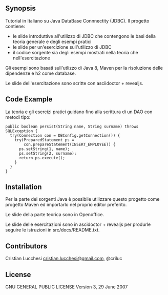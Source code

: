 ## Synopsis

Tutorial in Italiano su Java DataBase Connnectity (JDBC).
Il progetto contiene:
 - le slide introduttive all'utilizzo di JDBC che contengono le basi
 della teoria generale e degli esempi pratici
 - le slide per un'esercizione sull'utilizzo di JDBC
 - il codice sorgente sia degli esempi mostrati nella teoria che nell'esercitazione

Gli esempi sono basati sull'utlizzo di Java 8, Maven per la
risoluzione delle dipendenze e h2 come database.

Le slide dell'esercitazione sono scritte con asciidoctor + revealjs.

## Code Example

La teoria e gli esercizi pratici guidano fino alla scrittura di un DAO
con metodi tipo:

```
public boolean persist(String name, String surname) throws SQLException {
  try(Connection con = DBConfig.getConnection()) {
    try(PreparedStatement ps =
        con.prepareStatement(INSERT_EMPLOYEE)) {
      ps.setString(1, name);
      ps.setString(2, surname);
      return ps.execute();
    }
  }
}
```

## Installation

Per la parte dei sorgenti Java è possibile utilizzare questo progetto
come progetto Maven ed importarlo nel proprio editor preferito.

Le slide della parte teorica sono in Openoffice.

Le slide delle esercitazioni sono in ascidoctor + revealjs per
produrle seguire le istruzioni in src/docs/README.txt.

## Contributors

Cristian Lucchesi <cristian.lucchesi@gmail.com>, @criluc

## License

GNU GENERAL PUBLIC LICENSE
Version 3, 29 June 2007
